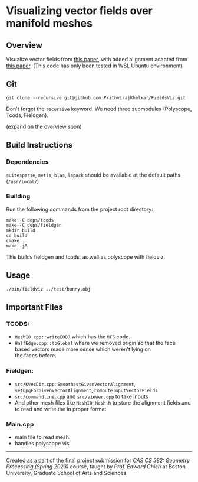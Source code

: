 # Visualizing vector fields over manifold meshes

## Overview
Visualize vector fields from [this paper](https://www.cs.cmu.edu/~kmcrane/Projects/GloballyOptimalDirectionFields/), with added alignment adapted from [this paper](https://www.cs.cmu.edu/~kmcrane/Projects/TrivialConnections/).
(This code has only been tested in WSL Ubuntu environment)

## Git
```
git clone --recursive git@github.com:PrithvirajKhelkar/FieldsViz.git
```
Don't forget the `recursive` keyword. We need three submodules (Polyscope, Tcods, Fieldgen).

(expand on the overview soon)

## Build Instructions
### Dependencies
`suitesparse`, `metis`, `blas`, `lapack`
should be available at the default paths (`/usr/local/`)

### Building
Run the following commands from the project root directory:
```
make -C deps/tcods
make -C deps/fieldgen
mkdir build
cd build
cmake ..
make -j8
```
This builds fieldgen and tcods, as well as polyscope with fieldviz.

## Usage
```
./bin/fieldviz ../test/bunny.obj
```


## Important Files
### TCODS:
* `MeshIO.cpp::writeEOBJ` which has the `BFS` code.
* `HalfEdge.cpp::toGlobal` where we removed origin so that the face based vectors made more sense which weren't lying on the faces before.

### Fieldgen:
* `src/KVecDir.cpp`: `SmoothestGivenVectorAlignment`, `setupqForGivenVectorAlignment`, `ComputeInputVectorFields`
* `src/commandline.cpp` and `src/viewer.cpp` to take inputs
* And other mesh files like `MeshIO`, `Mesh.h` to store the alignment fields and to read and write the in proper format

### Main.cpp
* main file to read mesh.
* handles polyscope vis.
----------------------------------------------------------------------------------------------

Created as a part of the final project submission for *CAS CS 582: Geometry Processing (Spring 2023)* course, taught by *Prof. Edward Chien* at Boston University, Graduate School of Arts and Sciences.

